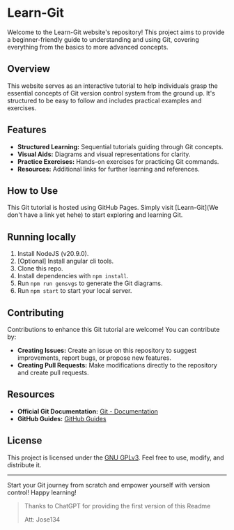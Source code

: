 # Learn-Git

Welcome to the Learn-Git website's repository! This project aims to provide a beginner-friendly guide to understanding and using Git, covering everything from the basics to more advanced concepts.

## Overview

This website serves as an interactive tutorial to help individuals grasp the essential concepts of Git version control system from the ground up. It's structured to be easy to follow and includes practical examples and exercises.

## Features

- **Structured Learning:** Sequential tutorials guiding through Git concepts.
- **Visual Aids:** Diagrams and visual representations for clarity.
- **Practice Exercises:** Hands-on exercises for practicing Git commands.
- **Resources:** Additional links for further learning and references.

## How to Use

This Git tutorial is hosted using GitHub Pages. Simply visit [Learn-Git](We don't have a link yet hehe) to start exploring and learning Git.

## Running locally

1. Install NodeJS (v20.9.0).
2. \[Optional\] Install angular cli tools.
3. Clone this repo.
4. Install dependencies with `npm install`.
5. Run `npm run gensvgs` to generate the Git diagrams.
6. Run `npm start` to start your local server.

## Contributing

Contributions to enhance this Git tutorial are welcome! You can contribute by:

- **Creating Issues:** Create an issue on this repository to suggest improvements, report bugs, or propose new features.
- **Creating Pull Requests:** Make modifications directly to the repository and create pull requests.

## Resources

- **Official Git Documentation:** [Git - Documentation](https://git-scm.com/doc)
- **GitHub Guides:** [GitHub Guides](https://guides.github.com/)

## License

This project is licensed under the [GNU GPLv3](COPYING). Feel free to use, modify, and distribute it.

---

Start your Git journey from scratch and empower yourself with version control! Happy learning!



> Thanks to ChatGPT for providing the first version of this Readme
>
> Att: Jose134
